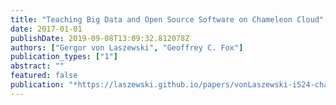 ```yaml
---
title: "Teaching Big Data and Open Source Software on Chameleon Cloud"
date: 2017-01-01
publishDate: 2019-09-08T13:09:32.812078Z
authors: ["Gergor von Laszewski", "Geoffrey C. Fox"]
publication_types: ["1"]
abstract: ""
featured: false
publication: "*https://laszewski.github.io/papers/vonLaszewski-i524-chameleon.pdf*"
---
```


